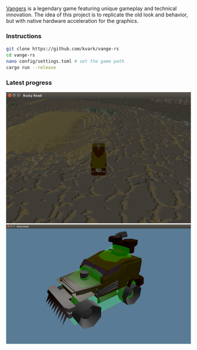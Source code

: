 [Vangers](https://www.gog.com/game/vangers) is a legendary game featuring unique gameplay and technical innovation.
The idea of this project is to replicate the old look and behavior, but with native hardware acceleration for the graphics.

### Instructions
```bash
git clone https://github.com/kvark/vange-rs
cd vange-rs
nano config/settings.toml # set the game path
cargo run --release
```

### Latest progress
![alt text](etc/shots/Road7-vehicle.png "WIP screenshot of the world")
![alt text](etc/shots/Road10-debug-shape.png "WIP screenshot of the model")
